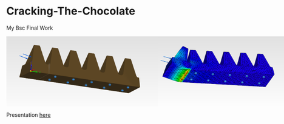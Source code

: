 # Cracking-The-Chocolate
My Bsc Final Work

<div style="display: flex;">
    <img src="met1.png" alt="Image 1" width="400" />
    <img src="res1.png" alt="Image 2" width="400" />
</div>

Presentation [here](https://ulisboa-my.sharepoint.com/:p:/g/personal/ist1100290_tecnico_ulisboa_pt/EQ4V218uO5ZGqtCjz-5W49IB5_f_3tdDB6PNVQpSwy_xLw?e=tpis7j)
